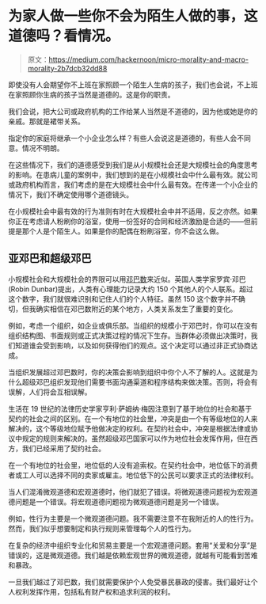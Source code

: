 # 为家人做一些你不会为陌生人做的事，这道德吗？看情况。

> 原文：<https://medium.com/hackernoon/micro-morality-and-macro-morality-2b7dcb32dd88>

即使没有人会期望你不上班在家照顾一个陌生人生病的孩子，我们也会说，不上班在家照顾你生病的孩子当然是道德的。这是你的职责。

我们会说，把大公司或政府机构的工作给某人当然是不道德的，因为他或她是你的亲戚。那就是裙带关系。

指定你的家庭将继承一个小企业怎么样？有些人会说这是道德的，有些人会不同意。情况不明朗。

在这些情况下，我们的道德感受到我们是从小规模社会还是大规模社会的角度思考的影响。在患病儿童的案例中，我们想到的是在小规模社会中什么最有效。就公司或政府机构而言，我们考虑的是在大规模社会中什么最有效。在传递一个小企业的情况下，我们不确定使用哪个道德镜头。

在小规模社会中最有效的行为准则有时在大规模社会中并不适用，反之亦然。如果你正在考虑请人粉刷你的浴室，使用一份签好的合同和经济激励是合适的——但前提是那个人是个陌生人。如果是你的配偶在粉刷浴室，你不会这么做。

## 亚邓巴和超级邓巴

小规模社会和大规模社会的界限可以用[邓巴数](https://en.wikipedia.org/wiki/Dunbar%27s_number)来近似。英国人类学家罗宾·邓巴(Robin Dunbar)提出，人类有心理能力记录大约 150 个其他人的个人联系。超过这个数字，我们就很难识别和记住人们的个人特征。虽然 150 这个数字并不确切，但我确实相信在邓巴数附近的某个地方，人类关系发生了重要的变化。

例如，考虑一个组织，如企业或俱乐部。当组织的规模小于邓巴时，你可以在没有组织结构图、书面规则或正式决策过程的情况下生存。当群体必须做出决策时，我们知道谁会受到影响，以及如何获得他们的观点。这个决定可以通过非正式协商达成。

当组织发展超过邓巴数时，你的决策会影响到组织中你个人不了解的人。这就是为什么超级邓巴组织发现他们需要书面沟通渠道和程序结构来做决策。否则，将会有误解，人们将会互相误解。

生活在 19 世纪的法律历史学家亨利·萨姆纳·梅因注意到了基于地位的社会和基于契约的社会之间的区别。在一个有地位的社会里，冲突是由一个有等级地位的人来解决的，这个等级地位赋予他做决定的权利。在契约社会中，冲突是根据法律或协议中规定的规则来解决的。虽然超级邓巴国家可以作为地位社会发挥作用，但在西方，我们已经采用了契约社会。

在一个有地位的社会里，地位低的人没有追索权。在契约社会中，地位低下的消费者或工人可以选择不同的卖家或雇主。地位低下的公民可以要求正式的法律权利。

当人们混淆微观道德和宏观道德时，他们就犯了错误。将微观道德问题视为宏观道德问题是一个错误。将宏观道德问题视为微观道德问题是另一个错误。

例如，性行为主要是一个微观道德问题。我不需要注意不在我附近的人的性行为。然而，我们似乎想要制定和执行规则来管理每个人的性行为。

在复杂的经济中组织专业化和贸易主要是一个宏观道德问题。套用“关爱和分享”是错误的，这是微观道德。我们越是依赖宏观世界的微观道德，就越有可能看到苦难和暴政。

一旦我们越过了邓巴数，我们就需要保护个人免受暴民暴政的侵害。我们最好让个人权利发挥作用，包括私有财产权和追求利润的权利。